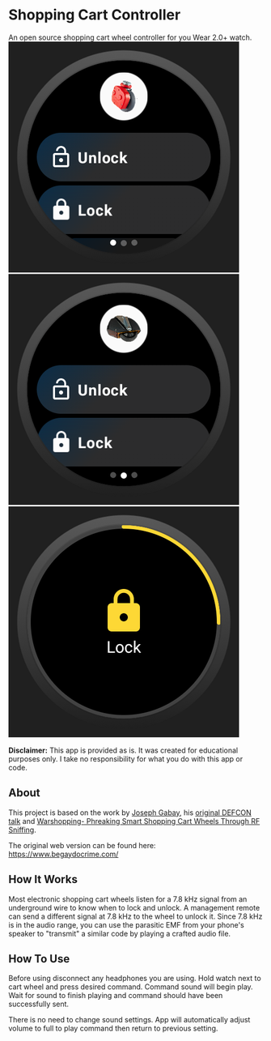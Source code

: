 # Shopping Cart Controller
An open source shopping cart wheel controller for you Wear 2.0+ watch.
![Wear Screenshot 1](https://github.com/h3r3t1c/ShoppingCartController/blob/master/screenshots/Wear_1.png?raw=true)    ![Wear Screenshot 2](https://github.com/h3r3t1c/ShoppingCartController/blob/master/screenshots/Wear_2.png?raw=true)    ![Wear Screenshot 3](https://github.com/h3r3t1c/ShoppingCartController/blob/master/screenshots/Wear_3.png?raw=true)

**Disclaimer:**
This app is provided as is. It was created for educational purposes only. I take no responsibility for what you do with this app or code.

## About
This project is based on the work by [Joseph Gabay](https://twitter.com/stoppingcart?lang=en), his [original DEFCON talk](https://www.youtube.com/watch?v=fBICDODmCPI) and  [Warshopping- Phreaking Smart Shopping Cart Wheels Through RF Sniffing](https://www.youtube.com/watch?v=iprBprAFXCk&t=2s).

The original web version can be found here: https://www.begaydocrime.com/
## How It Works
Most electronic shopping cart wheels listen for a 7.8 kHz signal from an underground wire to know when to lock and unlock. A management remote can send a different signal at 7.8 kHz to the wheel to unlock it. Since 7.8 kHz is in the audio range, you can use the parasitic EMF from your phone's speaker to "transmit" a similar code by playing a crafted audio file.
## How To Use
Before using disconnect any headphones you are using. Hold watch next to cart wheel and press desired command. Command sound will begin play. Wait for sound to finish playing and command should have been successfully sent.

There is no need to change sound settings. App will automatically adjust volume to full to play command then return to previous setting.